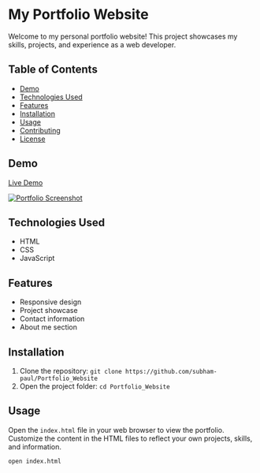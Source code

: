 # My Portfolio Website

Welcome to my personal portfolio website! This project showcases my skills, projects, and experience as a web developer.

## Table of Contents
- [Demo](#demo)
- [Technologies Used](#technologies-used)
- [Features](#features)
- [Installation](#installation)
- [Usage](#usage)
- [Contributing](#contributing)
- [License](#license)

## Demo
[Live Demo](https://subham-portfolio-site.netlify.app/)

[![Portfolio Screenshot](screenshot.png)](https://your-portfolio-website-url.com)

## Technologies Used
- HTML
- CSS
- JavaScript

## Features
- Responsive design
- Project showcase
- Contact information
- About me section

## Installation
1. Clone the repository: `git clone https://github.com/subham-paul/Portfolio_Website`
2. Open the project folder: `cd Portfolio_Website`

## Usage
Open the `index.html` file in your web browser to view the portfolio. Customize the content in the HTML files to reflect your own projects, skills, and information.

```bash
open index.html
